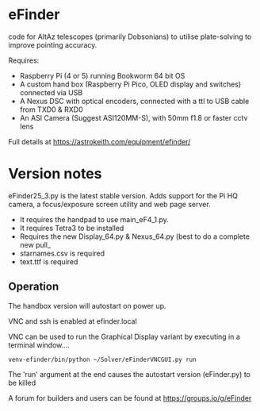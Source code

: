 # eFinder
code for AltAz telescopes (primarily Dobsonians) to utilise plate-solving to improve pointing accuracy.

Requires:
- Raspberry Pi (4 or 5) running Bookworm 64 bit OS
- A custom hand box (Raspberry Pi Pico, OLED display and switches) connected via USB
- A Nexus DSC with optical encoders, connected with a ttl to USB cable from TXD0 & RXD0
- An ASI Camera (Suggest ASI120MM-S), with 50mm f1.8 or faster cctv lens

Full details at [
](https://astrokeith.com/equipment/efinder/)https://astrokeith.com/equipment/efinder/

# Version notes
eFinder25_3.py is the latest stable version.
Adds support for the Pi HQ camera, a focus/exposure screen utility and web page server.
- It requires the handpad to use main_eF4_1.py.
- It requires Tetra3 to be installed
- Requires the new Display_64.py & Nexus_64.py (best to do a complete new pull_
- starnames.csv is required
- text.ttf is required

## Operation
The handbox version will autostart on power up.

VNC and ssh is enabled at efinder.local

VNC can be used to run the Graphical Display variant by executing in a terminal window....

  `venv-efinder/bin/python ~/Solver/eFinderVNCGUI.py run`

The 'run' argument at the end causes the autostart version (eFinder.py) to be killed

A forum for builders and users can be found at https://groups.io/g/eFinder

